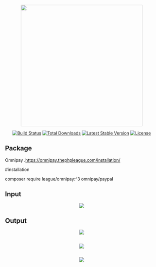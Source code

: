 <p align="center"><a href="https://laravel.com" target="_blank"><img src="https://raw.githubusercontent.com/laravel/art/master/logo-lockup/5%20SVG/2%20CMYK/1%20Full%20Color/laravel-logolockup-cmyk-red.svg" width="400"></a></p>

<p align="center">
<a href="https://travis-ci.org/laravel/framework"><img src="https://travis-ci.org/laravel/framework.svg" alt="Build Status"></a>
<a href="https://packagist.org/packages/laravel/framework"><img src="https://img.shields.io/packagist/dt/laravel/framework" alt="Total Downloads"></a>
<a href="https://packagist.org/packages/laravel/framework"><img src="https://img.shields.io/packagist/v/laravel/framework" alt="Latest Stable Version"></a>
<a href="https://packagist.org/packages/laravel/framework"><img src="https://img.shields.io/packagist/l/laravel/framework" alt="License"></a>
</p>

## Package

Omnipay .https://omnipay.thephpleague.com/installation/

#installation

composer require league/omnipay:^3 omnipay/paypal


## Input

<p align="center">
<img src="https://user-images.githubusercontent.com/80118217/180500845-5cff9df2-6cce-4a67-9576-b6ff4d034996.JPG">
</p>

## Output
<p align="center">
    <img src="https://user-images.githubusercontent.com/80118217/180500985-0715cf0e-a3fc-4564-8689-f3764d883d7d.JPG">
</p>

##
<p align="center">
<img src="https://user-images.githubusercontent.com/80118217/180501125-cda292b8-f3b2-4f14-b942-c873cc783f16.JPG">
</p>

##  
<p align="center">
<img src="https://user-images.githubusercontent.com/80118217/180501159-e7753fcc-d63f-4456-b4dc-97d0848e7f00.JPG">
</p>






